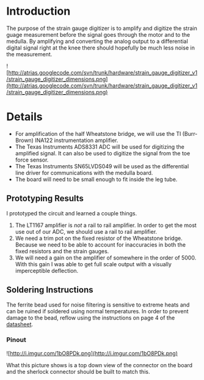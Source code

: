 # Introduction #

The purpose of the strain gauge digitizer is to amplify and digitize the strain guage measurement before the signal goes through the motor and to the medulla. By amplifying and converting the analog output to a differential digital signal right at the knee there should hopefully be much less noise in the measurement.

![http://atrias.googlecode.com/svn/trunk/hardware/strain_gauge_digitizer_v1/strain_gauge_digitizer_dimensions.png](http://atrias.googlecode.com/svn/trunk/hardware/strain_gauge_digitizer_v1/strain_gauge_digitizer_dimensions.png)

# Details #
  * For amplification of the half Wheatstone bridge, we will use the TI (Burr-Brown) INA122 instrumentation amplifier.
  * The Texas Instruments ADS8331 ADC will be used for digitizing the amplified signal. It can also be used to digitize the signal from the toe force sensor.
  * The Texas Instruments SN65LVDS049 will be used as the differential line driver for communications with the medulla board.
  * The board will need to be small enough to fit inside the leg tube.

## Prototyping Results ##
I prototyped the circuit and learned a couple things.
  1. The LT1167 amplifier is _not_ a rail to rail amplifier. In order to get the most use out of our ADC, we should use a rail to rail amplifier.
  1. We need a trim pot on the fixed resistor of the Wheatstone bridge. Because we need to be able to account for inaccuracies in both the fixed resistors and the strain gauges.
  1. We will need a gain on the amplifier of somewhere in the order of 5000. With this gain I was able to get full scale output with a visually imperceptible deflection.


## Soldering Instructions ##
The ferrite bead used for noise filtering is sensitive to extreme heats and can be ruined if soldered using normal temperatures. In order to prevent damage to the bead, reflow using the instructions on page 4 of the [datasheet](http://product.tdk.com/en/catalog/datasheets/e9412_mmz.pdf).

### Pinout ###

![http://i.imgur.com/1bO8PDk.png](http://i.imgur.com/1bO8PDk.png)

What this picture shows is a top down view of the connector on the board and the sherlock connector should be built to match this.
